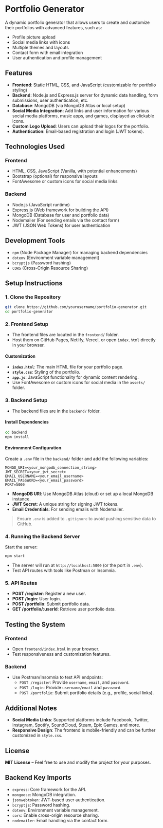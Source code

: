 # Portfolio Generator

A dynamic portfolio generator that allows users to create and customize their portfolios with advanced features, such as:

- Profile picture upload
- Social media links with icons
- Multiple themes and layouts
- Contact form with email integration
- User authentication and profile management



## Features

- **Frontend**: Static HTML, CSS, and JavaScript (customizable for portfolio styling)
- **Backend**: Node.js and Express.js server for dynamic data handling, form submissions, user authentication, etc.
- **Database**: MongoDB (via MongoDB Atlas or local setup)
- **Social Media Integration**: Add links and user information for various social media platforms, music apps, and games, displayed as clickable icons.
- **Custom Logo Upload**: Users can upload their logos for the portfolio.
- **Authentication**: Email-based registration and login (JWT tokens).



## Technologies Used

### Frontend

- HTML, CSS, JavaScript (Vanilla, with potential enhancements)
- Bootstrap (optional) for responsive layouts
- FontAwesome or custom icons for social media links

### Backend

- Node.js (JavaScript runtime)
- Express.js (Web framework for building the API)
- MongoDB (Database for user and portfolio data)
- Nodemailer (For sending emails via the contact form)
- JWT (JSON Web Tokens) for user authentication



## Development Tools

- `npm` (Node Package Manager) for managing backend dependencies
- `dotenv` (Environment variable management)
- `bcryptjs` (Password hashing)
- `CORS` (Cross-Origin Resource Sharing)



## Setup Instructions

### 1. Clone the Repository

```bash
git clone https://github.com/yourusername/portfolio-generator.git
cd portfolio-generator
```

### 2. Frontend Setup

- The frontend files are located in the `frontend/` folder.
- Host them on GitHub Pages, Netlify, Vercel, or open `index.html` directly in your browser.

#### Customization

- **`index.html`**: The main HTML file for your portfolio page.
- **`style.css`**: Styling of the portfolio.
- **`app.js`**: JavaScript functionality for dynamic content rendering.
- Use FontAwesome or custom icons for social media in the `assets/` folder.

### 3. Backend Setup

- The backend files are in the `backend/` folder.

#### Install Dependencies

```bash
cd backend
npm install
```

#### Environment Configuration

Create a `.env` file in the `backend/` folder and add the following variables:

```env
MONGO_URI=<your_mongodb_connection_string>
JWT_SECRET=<your_jwt_secret>
EMAIL_USERNAME=<your_email_username>
EMAIL_PASSWORD=<your_email_password>
PORT=5000
```

- **MongoDB URI**: Use MongoDB Atlas (cloud) or set up a local MongoDB instance.
- **JWT Secret**: A unique string for signing JWT tokens.
- **Email Credentials**: For sending emails with Nodemailer.

> Ensure `.env` is added to `.gitignore` to avoid pushing sensitive data to GitHub.

### 4. Running the Backend Server

Start the server:

```bash
npm start
```

- The server will run at `http://localhost:5000` (or the port in `.env`).
- Test API routes with tools like Postman or Insomnia.

### 5. API Routes

- **POST /register**: Register a new user.
- **POST /login**: User login.
- **POST /portfolio**: Submit portfolio data.
- **GET /portfolio/:userId**: Retrieve user portfolio data.



## Testing the System

### Frontend

- Open `frontend/index.html` in your browser.
- Test responsiveness and customization features.

### Backend

- Use Postman/Insomnia to test API endpoints:
  - `POST /register`: Provide `username`, `email`, and `password`.
  - `POST /login`: Provide `username/email` and `password`.
  - `POST /portfolio`: Submit portfolio details (e.g., profile, social links).



## Additional Notes

- **Social Media Links**: Supported platforms include Facebook, Twitter, Instagram, Spotify, SoundCloud, Steam, Epic Games, and more.
- **Responsive Design**: The frontend is mobile-friendly and can be further customized in `style.css`.



## License

**MIT License** – Feel free to use and modify the project for your purposes.



## Backend Key Imports

- `express`: Core framework for the API.
- `mongoose`: MongoDB integration.
- `jsonwebtoken`: JWT-based user authentication.
- `bcryptjs`: Password hashing.
- `dotenv`: Environment variable management.
- `cors`: Enable cross-origin resource sharing.
- `nodemailer`: Email handling via the contact form.